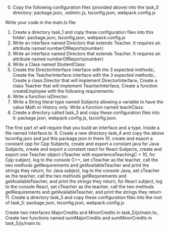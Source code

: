 0. Copy the following configuration files (provided above) into the task_0 directory: package.json, .eslintrc.js, tsconfig.json, webpack.config.js

Write your code in the main.ts file:
1. Create a directory task_1 and copy these configuration files into this folder: package.json, tsconfig.json, webpack.config.js
2. Write an interface named Directors that extends Teacher. It requires an attribute named numberOfReports(number)
3. Write an interface named Directors that extends Teacher. It requires an attribute named numberOfReports(number)
4. Write a Class named StudentClass:
5. Create the DirectorInterface interface with the 3 expected methods:, Create the TeacherInterface interface with the 3 expected methods:, Create a class Director that will implement DirectorInterface,
Create a class Teacher that will implement TeacherInterface, Create a function createEmployee with the following requirements:
6. Write a function isDirector:
7. Write a String literal type named Subjects allowing a variable to have the value Math or History only. Write a function named teachClass:
8. Create a directory called task_3 and copy these configuration files into it: package.json, webpack.config.js, tsconfig.json.

The first part of will require that you build an interface and a type. Inside a file named interface.ts:
9. Create a new directory task_4 and copy the above tsconfig.json and put this package.json in there
10. create and export a constant cpp for Cpp Subjects, create and export a constant java for Java Subjects, create and export a constant react for React Subjects, create and export one Teacher object cTeacher with experienceTeachingC = 10, for Cpp subject, log to the console C++, set cTeacher as the teacher, call the two methods getRequirements and getAvailableTeacher and print the strings they return, for Java subject, log to the console Java, set cTeacher as the teacher, call the two methods getRequirements and getAvailableTeacher, and print the strings they return, for React subject, log to the console React, set cTeacher as the teacher, call the two methods getRequirements and getAvailableTeacher, and print the strings they return
11. Create a directory task_5 and copy these configuration files into the root of task_5: package.json, tsconfig.json, webpack.config.js

Create two interfaces MajorCredits and MinorCredits in task_5/js/main.ts:, Create two functions named sumMajorCredits and sumMinorCredits in task_5/js/main.ts:
